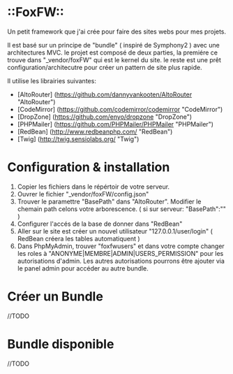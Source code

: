# ::FoxFW::
Un petit framework que j'ai crée pour faire des sites webs pour mes projets.

Il est basé sur un principe de "bundle" ( inspiré de Symphony2 ) avec une architectures MVC.
le projet est composé de deux parties, la premiére ce trouve dans "_vendor/foxFW" qui est le kernel du site.
le reste est une prêt configuration/architecutre pour créer un pattern de site plus rapide.

Il utilise les librairies suivantes:
- [AltoRouter] (https://github.com/dannyvankooten/AltoRouter "AltoRouter")
- [CodeMirror] (https://github.com/codemirror/codemirror "CodeMirror")
- [DropZone] (https://github.com/enyo/dropzone "DropZone")
- [PHPMailer] (https://github.com/PHPMailer/PHPMailer "PHPMailer")
- [RedBean] (http://www.redbeanphp.com/ "RedBean")
- [Twig] (http://twig.sensiolabs.org/ "Twig")

# Configuration & installation

1. Copier les fichiers dans le répértoir de votre serveur.
2. Ouvrer le fichier "_vendor/foxFW/config.json"
3. Trouver le paramettre "BasePath" dans "AltoRouter". Modifier le chemain path celons votre arborescence. ( si sur serveur: "BasePath":"" )
4. Configurer l'accés de la base de donner dans "RedBean"
5. Aller sur le site est créer un nouvel utilisateur "127.0.0.1/user/login" ( RedBean créera les tables automatiquent )
6. Dans PhpMyAdmin, trouver "foxfwusers" et dans votre compte changer les roles à "ANONYME|MEMBRE|ADMIN|USERS_PERMISSION" pour les autorisations d'admin. Les autres autorisations pourrons être ajouter via le panel admin pour accéder au autre bundle.


# Créer un Bundle

//TODO


# Bundle disponible

//TODO